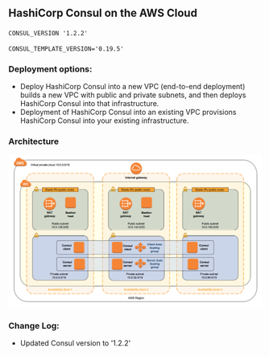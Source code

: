 ## HashiCorp Consul on the AWS Cloud
`CONSUL_VERSION '1.2.2'`

`CONSUL_TEMPLATE_VERSION='0.19.5'`
### Deployment options:
* Deploy HashiCorp Consul into a new VPC (end-to-end deployment) builds a new VPC with public and private subnets, and then deploys HashiCorp Consul into that infrastructure.
* Deployment of HashiCorp Consul into an existing VPC provisions HashiCorp Consul into your existing infrastructure. 

### Architecture
![quickstart-hashicorp-consul](/images/consul.png)
### Change Log: 
* Updated Consul version to '1.2.2'





